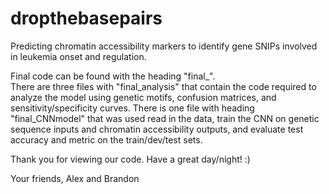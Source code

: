 # dropthebasepairs
Predicting chromatin accessibility markers to identify gene SNIPs involved in leukemia onset and regulation.

Final code can be found with the heading "final_".  
There are three files with "final_analysis" that contain the code required to analyze the model using genetic motifs, confusion matrices, and sensitivity/specificity curves.
There is one file with heading "final_CNNmodel" that was used read in the data, train the CNN on genetic sequence inputs and chromatin accessibility outputs, and evaluate test accuracy and metric on the train/dev/test sets.

Thank you for viewing our code.  Have a great day/night! :)

Your friends,
Alex and Brandon
